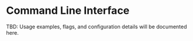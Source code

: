 # Command Line Interface

TBD: Usage examples, flags, and configuration details will be documented here.
